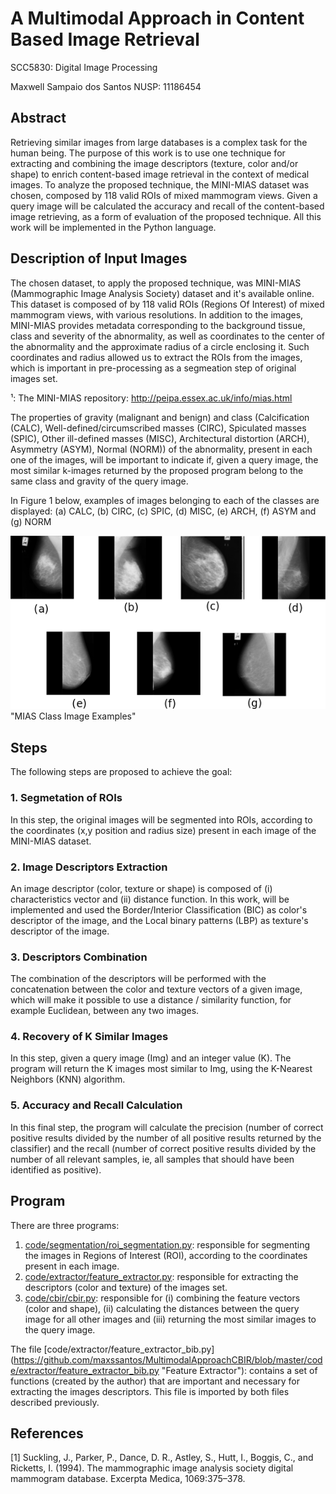 # A Multimodal Approach in Content Based Image Retrieval

SCC5830: Digital Image Processing

Maxwell Sampaio dos Santos NUSP: 11186454


## Abstract
Retrieving similar images from large databases is a complex task for the human being. The purpose of this work is to use one technique for extracting and combining the image descriptors (texture, color and/or shape) to enrich content-based image retrieval in the context of medical images. To analyze the proposed technique, the MINI-MIAS dataset was chosen, composed by 118 valid ROIs of mixed mammogram views. Given a query image will be calculated the accuracy and recall of the content-based image retrieving, as a form of evaluation of the proposed technique. All this work will be implemented in the Python language.


## Description of Input Images
The chosen dataset, to apply the proposed technique, was MINI-MIAS (Mammographic Image Analysis Society) dataset and it's available online. This dataset is composed of by 118 valid ROIs (Regions Of Interest) of mixed mammogram views, with various resolutions. In addition to the images, MINI-MIAS provides metadata corresponding to the background tissue, class and severity of the abnormality, as well as coordinates to the center of the abnormality and the approximate radius of a circle enclosing it. Such coordinates and radius allowed us to extract the ROIs from the images, which is important in pre-processing as a segmeation step of original images set. 

¹: The MINI-MIAS repository: http://peipa.essex.ac.uk/info/mias.html

The properties of gravity (malignant and benign) and class (Calcification (CALC), Well-defined/circumscribed masses (CIRC), Spiculated masses (SPIC), Other ill-defined masses (MISC), Architectural distortion (ARCH), Asymmetry (ASYM), Normal (NORM)) of the abnormality, present in each one of the images, will be important to indicate if, given a query image, the most similar k-images returned by the proposed program belong to the same class and gravity of the query image.

In Figure 1 below, examples of images belonging to each of the classes are displayed: (a) CALC, (b) CIRC, (c) SPIC, (d) MISC, (e) ARCH, (f) ASYM and (g) NORM

![CALC Image](https://github.com/maxssantos/MultimodalApproachCBIR/blob/master/MIAS-Class-Images-Examples.png) "MIAS Class Image Examples"




## Steps
The following steps are proposed to achieve the goal:

### 1. Segmetation of ROIs
In this step, the original images will be segmented into ROIs, according to the coordinates (x,y position and radius size) present in each image of the MINI-MIAS dataset.

### 2. Image Descriptors Extraction
An image descriptor (color, texture or shape) is composed of (i) characteristics vector and (ii) distance function. In this work, will be implemented and used the Border/Interior Classification (BIC) as color's descriptor of the image, and the Local binary patterns (LBP) as texture's descriptor of the image.

### 3. Descriptors Combination
The combination of the descriptors will be performed with the concatenation between the color and texture vectors of a given image, which will make it possible to use a distance / similarity function, for example Euclidean, between any two images.

### 4. Recovery of K Similar Images
In this step, given a query image (Img) and an integer value (K). The program will return the K images most similar to Img, using the K-Nearest Neighbors (KNN) algorithm.

### 5. Accuracy and Recall Calculation
In this final step, the program will calculate the precision (number of correct positive results divided by the number of all positive results returned by the classifier) and the recall (number of correct positive results divided by the number of all relevant samples, ie, all samples that should have been identified as positive).


## Program
There are three programs:
1. [code/segmentation/roi_segmentation.py](https://github.com/maxssantos/MultimodalApproachCBIR/blob/master/code/segmentation/roi_segmentation.py "ROI Segmentation"): responsible for segmenting the images in Regions of Interest (ROI), according to the coordinates present in each image.
2. [code/extractor/feature_extractor.py](https://github.com/maxssantos/MultimodalApproachCBIR/blob/master/code/extractor/feature_extractor.py "Feature Extractor"):  responsible for extracting the descriptors (color and texture) of the images set.
3. [code/cbir/cbir.py](https://github.com/maxssantos/MultimodalApproachCBIR/blob/master/code/cbir/cbir.py "Mammographics CBIR"): responsible for (i) combining the feature vectors (color and shape), (ii) calculating the distances between the query image for all other images and (iii) returning the most similar images to the query image.

The file [code/extractor/feature_extractor_bib.py] (https://github.com/maxssantos/MultimodalApproachCBIR/blob/master/code/extractor/feature_extractor_bib.py "Feature Extractor"): contains a set of functions (created by the author) that are important and necessary for extracting the images descriptors. This file is imported by both files described previously.

## References
[1] Suckling, J., Parker, P., Dance, D. R., Astley, S., Hutt, I., Boggis, C., and Ricketts, I.
(1994). The mammographic image analysis society digital mammogram database.
Excerpta Medica, 1069:375–378.
